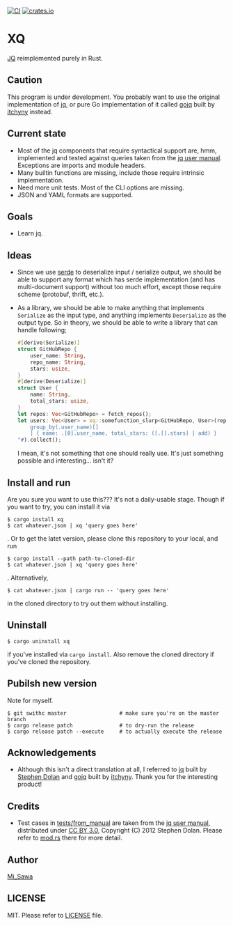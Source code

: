 [![CI](https://github.com/MiSawa/xq/actions/workflows/ci.yml/badge.svg)](https://github.com/MiSawa/xq/actions/workflows/ci.yml) [![crates.io](https://img.shields.io/crates/v/xq.svg)](https://crates.io/crates/xq)

# XQ

[JQ](https://stedolan.github.io/jq/) reimplemented purely in Rust.


## Caution
This program is under development. You probably want to use the original implementation of [jq](https://stedolan.github.io/jq/), or pure Go implementation of it called [gojq](https://github.com/itchyny/gojq/) built by [itchyny](https://github.com/itchyny) instead.


## Current state
- Most of the jq components that require syntactical support are, hmm, implemented and tested against queries taken from the [jq user manual](https://stedolan.github.io/jq/manual/).
  Exceptions are imports and module headers.
- Many builtin functions are missing, include those require intrinsic implementation.
- Need more unit tests. Most of the CLI options are missing.
- JSON and YAML formats are supported.


## Goals
- Learn jq.


## Ideas
- Since we use [serde](https://github.com/serde-rs/serde) to deserialize input / serialize output,
  we should be able to support any format which has serde implementation (and has multi-document support) without too much effort, except those require scheme (protobuf, thrift, etc.).

- As a library, we should be able to make anything that implements `Serialize` as the input type, and anything implements `Deserialize` as the output type.
  So in theory, we should be able to write a library that can handle following;
  ```rust
  #[derive(Serialize)]
  struct GitHubRepo {
      user_name: String,
      repo_name: String,
      stars: usize,
  }
  #[derive(Deserialize)]
  struct User {
      name: String,
      total_stars: usize,
  }
  let repos: Vec<GitHubRepo> = fetch_repos();
  let users: Vec<User> = xq::somefunction_slurp<GitHubRepo, User>(repos, r#"
      group_by(.user_name)[]
      | { name: .[0].user_name, total_stars: ([.[].stars] | add) }
  "#).collect();
  ```
  I mean, it's not something that one should really use. It's just something possible and interesting... isn't it?


## Install and run
Are you sure you want to use this??? It's not a daily-usable stage. Though if you want to try, you can install it via
```shell
$ cargo install xq
$ cat whatever.json | xq 'query goes here'
```
. Or to get the latet version, please clone this repository to your local, and run
```shell
$ cargo install --path path-to-cloned-dir
$ cat whatever.json | xq 'query goes here'
```
.  Alternatively,
```shell
$ cat whatever.json | cargo run -- 'query goes here'
```
in the cloned directory to try out them without installing.


## Uninstall
```shell
$ cargo uninstall xq
```
if you've installed via `cargo install`. Also remove the cloned directory if you've cloned the repository.


## Pubilsh new version
Note for myself.
```shell
$ git swithc master                 # make sure you're on the master branch
$ cargo release patch               # to dry-run the release
$ cargo release patch --execute     # to actually execute the release
```


## Acknowledgements
- Although this isn't a direct translation at all, I referred to [jq](https://stedolan.github.io/jq/manual/) built by [ Stephen Dolan](https://github.com/stedolan) and [gojq](https://github.com/itchyny/gojq/) built by [itchyny](https://github.com/itchyny). Thank you for the interesting product!


## Credits
- Test cases in [tests/from_manual](./tests/from_manual) are taken from the [jq user manual](https://stedolan.github.io/jq/manual/), distributed under [CC BY 3.0](https://creativecommons.org/licenses/by/3.0/), Copyright (C) 2012 Stephen Dolan. Please refer to [mod.rs](./tests/from_manual/mod.rs) there for more detail.


## Author
[Mi_Sawa](https://github.com/MiSawa)


## LICENSE
MIT. Please refer to [LICENSE](./LICENSE) file.

